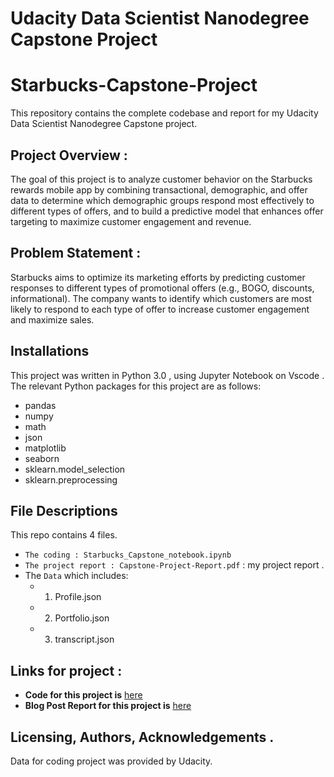 # Udacity Data Scientist Nanodegree Capstone Project

# Starbucks-Capstone-Project

This repository contains the complete codebase and report for my Udacity Data Scientist Nanodegree Capstone project.

## Project Overview :

The goal of this project is to analyze customer behavior on the Starbucks rewards mobile app by combining transactional, demographic, and offer data to determine which demographic groups respond most effectively to different types of offers, and to build a predictive model that enhances offer targeting to maximize customer engagement and revenue.

## Problem Statement :

Starbucks aims to optimize its marketing efforts by predicting customer responses to different types of promotional offers (e.g., BOGO, discounts, informational). The company wants to identify which customers are most likely to respond to each type of offer to increase customer engagement and maximize sales.

## Installations

This project was written in Python 3.0 , using Jupyter Notebook on Vscode . The relevant Python packages for this project are as follows:

- pandas
- numpy
- math
- json
- matplotlib
- seaborn
- sklearn.model_selection
- sklearn.preprocessing

## File Descriptions

This repo contains 4 files.

- `The coding : Starbucks_Capstone_notebook.ipynb`
- `The project report : Capstone-Project-Report.pdf` : my project report .
- The  `Data` which includes:
  - 1. Profile.json
  - 2. Portfolio.json
  - 3. transcript.json

## Links for project :

- **Code for this project is** [here](https://github.com/Talal-Alyafai/Starbucks-Capstone-Project/blob/main/Starbucks_Capstone_notebook.ipynb)
- **Blog Post Report for this project is** [here](https://github.com/Talal-Alyafai/Starbucks-Capstone-Project/blob/main/BlogPost%20Satarbucks%20project.pdf)

## Licensing, Authors, Acknowledgements .

Data for coding project was provided by Udacity.
